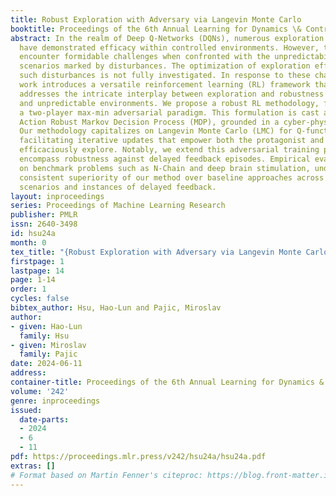 ```yaml
---
title: Robust Exploration with Adversary via Langevin Monte Carlo
booktitle: Proceedings of the 6th Annual Learning for Dynamics \& Control Conference
abstract: In the realm of Deep Q-Networks (DQNs), numerous exploration strategies
  have demonstrated efficacy within controlled environments. However, these methods
  encounter formidable challenges when confronted with the unpredictability of real-world
  scenarios marked by disturbances. The optimization of exploration efficiency under
  such disturbances is not fully investigated. In response to these challenges, this
  work introduces a versatile reinforcement learning (RL) framework that systematically
  addresses the intricate interplay between exploration and robustness in dynamic
  and unpredictable environments. We propose a robust RL methodology, framed within
  a two-player max-min adversarial paradigm. This formulation is cast as a Probabilistic
  Action Robust Markov Decision Process (MDP), grounded in a cyber-physical perspective.
  Our methodology capitalizes on Langevin Monte Carlo (LMC) for Q-function exploration,
  facilitating iterative updates that empower both the protagonist and adversary to
  efficaciously explore. Notably, we extend this adversarial training paradigm to
  encompass robustness against delayed feedback episodes. Empirical evaluation, conducted
  on benchmark problems such as N-Chain and deep brain stimulation, underlines the
  consistent superiority of our method over baseline approaches across diverse perturbation
  scenarios and instances of delayed feedback.
layout: inproceedings
series: Proceedings of Machine Learning Research
publisher: PMLR
issn: 2640-3498
id: hsu24a
month: 0
tex_title: "{Robust Exploration with Adversary via Langevin Monte Carlo}"
firstpage: 1
lastpage: 14
page: 1-14
order: 1
cycles: false
bibtex_author: Hsu, Hao-Lun and Pajic, Miroslav
author:
- given: Hao-Lun
  family: Hsu
- given: Miroslav
  family: Pajic
date: 2024-06-11
address:
container-title: Proceedings of the 6th Annual Learning for Dynamics & Control Conference
volume: '242'
genre: inproceedings
issued:
  date-parts:
  - 2024
  - 6
  - 11
pdf: https://proceedings.mlr.press/v242/hsu24a/hsu24a.pdf
extras: []
# Format based on Martin Fenner's citeproc: https://blog.front-matter.io/posts/citeproc-yaml-for-bibliographies/
---
```

